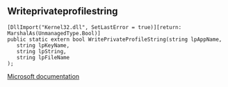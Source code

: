 ## Writeprivateprofilestring

```
[DllImport("Kernel32.dll", SetLastError = true)][return: MarshalAs(UnmanagedType.Bool)]
public static extern bool WritePrivateProfileString(string lpAppName,
   string lpKeyName,
   string lpString,
   string lpFileName
);
```

[Microsoft documentation](https://docs.microsoft.com/en-us/windows/win32/api/winbase/nf-winbase-writeprivateprofilestringw)
